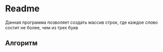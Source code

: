# Readme

Данная программа позволяет создать массив строк, где каждое слово состит не более, чем из трех букв

## Алгоритм




